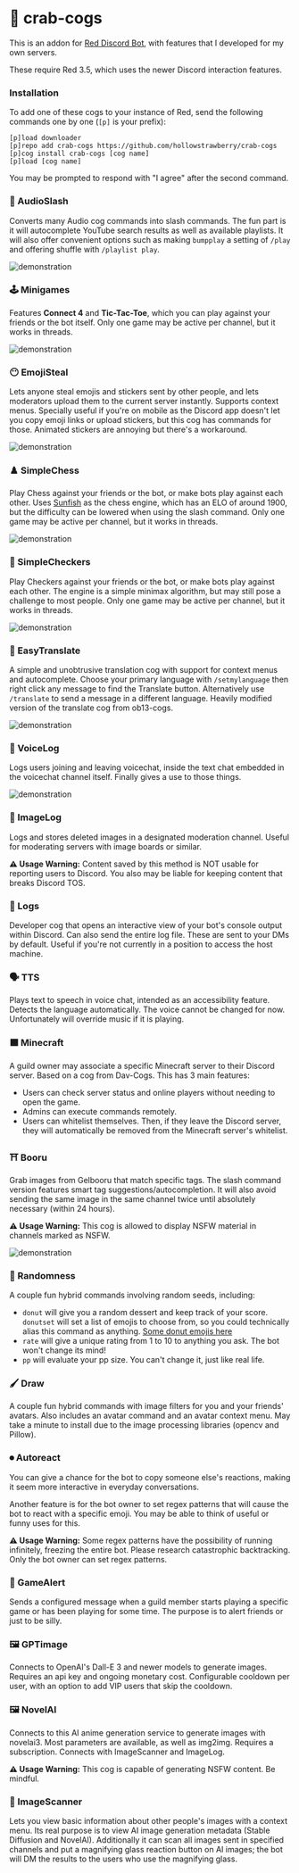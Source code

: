 # 🦀 crab-cogs

This is an addon for [Red Discord Bot](https://github.com/Cog-Creators/Red-DiscordBot), with features that I developed for my own servers.

These require Red 3.5, which uses the newer Discord interaction features.

### Installation

To add one of these cogs to your instance of Red, send the following commands one by one (`[p]` is your prefix):
```
[p]load downloader
[p]repo add crab-cogs https://github.com/hollowstrawberry/crab-cogs
[p]cog install crab-cogs [cog name]
[p]load [cog name]
```

You may be prompted to respond with "I agree" after the second command.

### 🎵 AudioSlash

Converts many Audio cog commands into slash commands. The fun part is it will autocomplete YouTube search results as well as available playlists. It will also offer convenient options such as making `bumpplay` a setting of `/play` and offering shuffle with `/playlist play`.

![demonstration](https://i.imgur.com/EDJybmH.png)

### 🕹️ Minigames

Features **Connect 4** and **Tic-Tac-Toe**, which you can play against your friends or the bot itself. Only one game may be active per channel, but it works in threads.

![demonstration](https://i.imgur.com/llfbOG6.png)

### 😶 EmojiSteal

Lets anyone steal emojis and stickers sent by other people, and lets moderators upload them to the current server instantly. Supports context menus. Specially useful if you're on mobile as the Discord app doesn't let you copy emoji links or upload stickers, but this cog has commands for those. Animated stickers are annoying but there's a workaround.

![demonstration](https://i.imgur.com/Mj4jbGo.png)

### ♟️ SimpleChess

Play Chess against your friends or the bot, or make bots play against each other. Uses [Sunfish](https://github.com/thomasahle/sunfish) as the chess engine, which has an ELO of around 1900, but the difficulty can be lowered when using the slash command. Only one game may be active per channel, but it works in threads.

![demonstration](https://i.imgur.com/6IleFWa.png)

### 🔴 SimpleCheckers

Play Checkers against your friends or the bot, or make bots play against each other. The engine is a simple minimax algorithm, but may still pose a challenge to most people. Only one game may be active per channel, but it works in threads.

![demonstration](https://i.imgur.com/yeIXktH.png)

### 🎌 EasyTranslate

A simple and unobtrusive translation cog with support for context menus and autocomplete. Choose your primary language with `/setmylanguage` then right click any message to find the Translate button. Alternatively use `/translate` to send a message in a different language. Heavily modified version of the translate cog from ob13-cogs.

![demonstration](https://i.imgur.com/zlc5BVJ.gif)

### 🎤 VoiceLog

Logs users joining and leaving voicechat, inside the text chat embedded in the voicechat channel itself. Finally gives a use to those things.

![demonstration](https://i.imgur.com/CAzmA9R.png)

### 🎐 ImageLog

Logs and stores deleted images in a designated moderation channel. Useful for moderating servers with image boards or similar.

**⚠️ Usage Warning:** Content saved by this method is NOT usable for reporting users to Discord. You also may be liable for keeping content that breaks Discord TOS.

### 📜 Logs

Developer cog that opens an interactive view of your bot's console output within Discord. Can also send the entire log file. These are sent to your DMs by default. Useful if you're not currently in a position to access the host machine.

### 🗣 TTS

Plays text to speech in voice chat, intended as an accessibility feature. Detects the language automatically. The voice cannot be changed for now. Unfortunately will override music if it is playing.

### 🟫 Minecraft

A guild owner may associate a specific Minecraft server to their Discord server. Based on a cog from Dav-Cogs. This has 3 main features:

* Users can check server status and online players without needing to open the game.
* Admins can execute commands remotely.
* Users can whitelist themselves. Then, if they leave the Discord server, they will automatically be removed from the Minecraft server's whitelist.

### ⛩ Booru

Grab images from Gelbooru that match specific tags. The slash command version features smart tag suggestions/autocompletion. It will also avoid sending the same image in the same channel twice until absolutely necessary (within 24 hours).

**⚠️ Usage Warning:** This cog is allowed to display NSFW material in channels marked as NSFW.

![demonstration](https://i.imgur.com/KxD7pKq.png)

### 🎲 Randomness

A couple fun hybrid commands involving random seeds, including:

* `donut` will give you a random dessert and keep track of your score. `donutset` will set a list of emojis to choose from, so you could technically alias this command as anything. [Some donut emojis here](https://imgur.com/a/9hW2RRf)  
* `rate` will give a unique rating from 1 to 10 to anything you ask. The bot won't change its mind!  
* `pp` will evaluate your pp size. You can't change it, just like real life.  

### 🖌️ Draw

A couple fun hybrid commands with image filters for you and your friends' avatars. Also includes an avatar command and an avatar context menu. May take a minute to install due to the image processing libraries (opencv and Pillow).

### ⏺ Autoreact

You can give a chance for the bot to copy someone else's reactions, making it seem more interactive in everyday conversations.

Another feature is for the bot owner to set regex patterns that will cause the bot to react with a specific emoji. You may be able to think of useful or funny uses for this.

**⚠️ Usage Warning:** Some regex patterns have the possibility of running infinitely, freezing the entire bot. Please research catastrophic backtracking. Only the bot owner can set regex patterns.

### 📢 GameAlert

Sends a configured message when a guild member starts playing a specific game or has been playing for some time. The purpose is to alert friends or just to be silly.

### 🖼 GPTimage

Connects to OpenAI's Dall-E 3 and newer models to generate images. Requires an api key and ongoing monetary cost. Configurable cooldown per user, with an option to add VIP users that skip the cooldown.

### 🖼 NovelAI

Connects to this AI anime generation service  to generate images with novelai3. Most parameters are available, as well as img2img. Requires a subscription. Connects with ImageScanner and ImageLog.

**⚠️ Usage Warning:** This cog is capable of generating NSFW content. Be mindful.

### 📎 ImageScanner

Lets you view basic information about other people's images with a context menu. Its real purpose is to view AI image generation metadata (Stable Diffusion and NovelAI). Additionally it can scan all images sent in specified channels and put a magnifying glass reaction button on AI images; the bot will DM the results to the users who use the magnifying glass.
